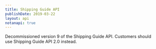 ```yaml
---
title: Shipping Guide API
publishDate: 2019-03-22
layout: api
notanapi: true
---
```


Decommissioned version 9 of the Shipping Guide API. Customers should use
Shipping Guide API 2.0 instead.
